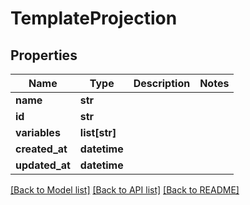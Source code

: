 # TemplateProjection

## Properties
Name | Type | Description | Notes
------------ | ------------- | ------------- | -------------
**name** | **str** |  | 
**id** | **str** |  | 
**variables** | **list[str]** |  | 
**created_at** | **datetime** |  | 
**updated_at** | **datetime** |  | 

[[Back to Model list]](../README#documentation-for-models) [[Back to API list]](../README#documentation-for-api-endpoints) [[Back to README]](../README)


